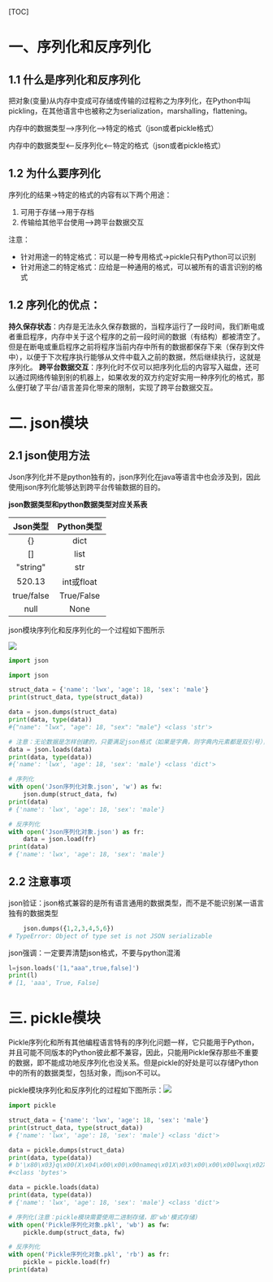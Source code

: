 [TOC]

# 一、序列化和反序列化

## 1.1 什么是序列化和反序列化

把对象(变量)从内存中变成可存储或传输的过程称之为序列化，在Python中叫pickling，在其他语言中也被称之为serialization，marshalling，flattening。

内存中的数据类型-->序列化-->特定的格式（json或者pickle格式）

内存中的数据类型<--反序列化<--特定的格式（json或者pickle格式）



## 1.2 为什么要序列化

序列化的结果->特定的格式的内容有以下两个用途：

1. 可用于存储-->用于存档
2. 传输给其他平台使用-->跨平台数据交互

注意：

* 针对用途一的特定格式：可以是一种专用格式->pickle只有Python可以识别
* 针对用途二的特定格式：应给是一种通用的格式，可以被所有的语言识别的格式

## 1.2 序列化的优点：

**持久保存状态**：内存是无法永久保存数据的，当程序运行了一段时间，我们断电或者重启程序，内存中关于这个程序的之前一段时间的数据（有结构）都被清空了。但是在断电或重启程序之前将程序当前内存中所有的数据都保存下来（保存到文件中），以便于下次程序执行能够从文件中载入之前的数据，然后继续执行，这就是序列化。
**跨平台数据交互**：序列化时不仅可以把序列化后的内容写入磁盘，还可以通过网络传输到别的机器上，如果收发的双方约定好实用一种序列化的格式，那么便打破了平台/语言差异化带来的限制，实现了跨平台数据交互。

# 二. json模块

## 2.1 json使用方法

Json序列化并不是python独有的，json序列化在java等语言中也会涉及到，因此使用json序列化能够达到跨平台传输数据的目的。

**json数据类型和python数据类型对应关系表**

|  Json类型  | Python类型 |
| :--------: | :--------: |
|     {}     |    dict    |
|     []     |    list    |
|  "string"  |    str     |
|   520.13   | int或float |
| true/false | True/False |
|    null    |    None    |

json模块序列化和反序列化的一个过程如下图所示

![](https://img2020.cnblogs.com/blog/1972482/202003/1972482-20200331090002678-966253889.png)

```python
import json
```

```python
import json

struct_data = {'name': 'lwx', 'age': 18, 'sex': 'male'}
print(struct_data, type(struct_data))
```

```python
data = json.dumps(struct_data)
print(data, type(data))
#{"name": "lwx", "age": 18, "sex": "male"} <class 'str'>

```

```python
# 注意：无论数据是怎样创建的，只要满足json格式（如果是字典，则字典内元素都是双引号），就可以json.loads出来,不一定非要dumps的数据才能loads
data = json.loads(data)
print(data, type(data))
#{'name': 'lwx', 'age': 18, 'sex': 'male'} <class 'dict'>
```

```python
# 序列化
with open('Json序列化对象.json', 'w') as fw:
    json.dump(struct_data, fw)
print(data)
# {'name': 'lwx', 'age': 18, 'sex': 'male'}
```

```python
# 反序列化
with open('Json序列化对象.json') as fr:
    data = json.load(fr)
print(data)
# {'name': 'lwx', 'age': 18, 'sex': 'male'}
```

## 2.2 注意事项

json验证：json格式兼容的是所有语言通用的数据类型，而不是不能识别某一语言独有的数据类型

```python
	json.dumps({1,2,3,4,5,6})
# TypeError: Object of type set is not JSON serializable
```

json强调：一定要弄清楚json格式，不要与python混淆

```python
l=json.loads('[1,"aaa",true,false]')
print(l)
# [1, 'aaa', True, False]
```

# 三. pickle模块

Pickle序列化和所有其他编程语言特有的序列化问题一样，它只能用于Python，并且可能不同版本的Python彼此都不兼容，因此，只能用Pickle保存那些不重要的数据，即不能成功地反序列化也没关系。但是pickle的好处是可以存储Python中的所有的数据类型，包括对象，而json不可以。

pickle模块序列化和反序列化的过程如下图所示：![](https://img2020.cnblogs.com/blog/1972482/202003/1972482-20200331203359838-1586992687.png)

```python
import pickle
```

```python
struct_data = {'name': 'lwx', 'age': 18, 'sex': 'male'}
print(struct_data, type(struct_data))
# {'name': 'lwx', 'age': 18, 'sex': 'male'} <class 'dict'>
```

```python
data = pickle.dumps(struct_data)
print(data, type(data))
# b'\x80\x03}q\x00(X\x04\x00\x00\x00nameq\x01X\x03\x00\x00\x00lwxq\x02X\x03\x00\x00\x00ageq\x03K\x12X\x03\x00\x00\x00sexq\x04X\x04\x00\x00\x00maleq\x05u.'
#<class 'bytes'>
```

```python
data = pickle.loads(data)
print(data, type(data))
# {'name': 'lwx', 'age': 18, 'sex': 'male'} <class 'dict'>
```

```python
# 序列化(注意：pickle模块需要使用二进制存储，即'wb'模式存储)
with open('Pickle序列化对象.pkl', 'wb') as fw:
    pickle.dump(struct_data, fw)
```

```python
# 反序列化
with open('Pickle序列化对象.pkl', 'rb') as fr:
    pickle = pickle.load(fr)
print(data)    
```
